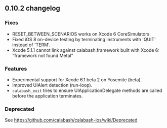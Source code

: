 ## 0.10.2 changelog

### Fixes

* RESET_BETWEEN_SCENARIOS works on Xcode 6 CoreSimulators.
* Fixed iOS 8 on-device testing by terminating instruments with 'QUIT' instead of 'TERM'.
* Xcode 5.1.1 cannot link against calabash.framework built with Xcode 6: "framework not found Metal"

### Features

* Experimental support for Xcode 6.1 beta 2 on Yosemite (beta).
* Improved UIAlert detection (run-loop).
* `calabash_exit` tries to ensure UIApplicationDelegate methods are called before the application terminates.

### Deprecated

See https://github.com/calabash/calabash-ios/wiki/Deprecated


